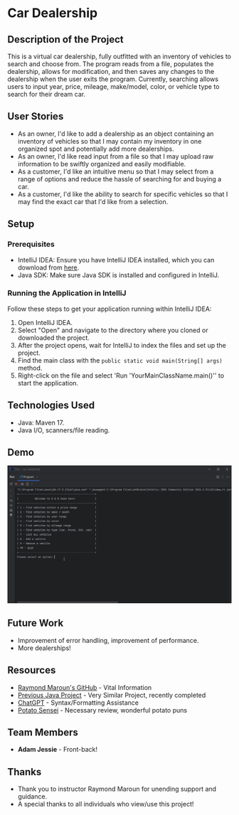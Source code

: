 # Car Dealership

## Description of the Project
This is a virtual car dealership, fully outfitted with an inventory of vehicles to search and choose from. The program
reads from a file, populates the dealership, allows for modification, and then saves any changes to the dealership when
the user exits the program. Currently, searching allows users to input year, price, mileage, make/model, color, or vehicle 
type to search for their dream car.


## User Stories
- As an owner, I'd like to add a dealership as an object containing an inventory of vehicles so that I may contain my inventory in one organized spot and potentially add more dealerships.
- As an owner, I'd like read input from a file so that I may upload raw information to be swiftly organized and easily modifiable.
- As a customer, I'd like an intuitive menu so that I may select from a range of options and reduce the hassle of searching for and buying a car.
- As a customer, I'd like the ability to search for specific vehicles so that I may find the exact car that I'd like from a selection.

## Setup

### Prerequisites

- IntelliJ IDEA: Ensure you have IntelliJ IDEA installed, which you can download from [here](https://www.jetbrains.com/idea/download/).
- Java SDK: Make sure Java SDK is installed and configured in IntelliJ.

### Running the Application in IntelliJ

Follow these steps to get your application running within IntelliJ IDEA:

1. Open IntelliJ IDEA.
2. Select "Open" and navigate to the directory where you cloned or downloaded the project.
3. After the project opens, wait for IntelliJ to index the files and set up the project.
4. Find the main class with the `public static void main(String[] args)` method.
5. Right-click on the file and select 'Run 'YourMainClassName.main()'' to start the application.

## Technologies Used

- Java: Maven 17.
- Java I/O, scanners/file reading.

## Demo

![Full Demonstration](DEMO.gif)

## Future Work

- Improvement of error handling, improvement of performance.
- More dealerships!

## Resources

- [Raymond Maroun's GitHub](https://github.com/RayMaroun/yearup-spring-section-10-2025/tree/master/pluralsight) - Vital Information
- [Previous Java Project](https://github.com/AdampJessie/FinancialTracker) - Very Similar Project, recently completed
- [ChatGPT](https://chatgpt.com/) - Syntax/Formatting Assistance
- [Potato Sensei](https://chatgpt.com/g/g-681d378b0c90819197b16e49abe384ec-potato-sensei) - Necessary review, wonderful potato puns

## Team Members

- **Adam Jessie** - Front-back!

## Thanks

- Thank you to instructor Raymond Maroun for unending support and guidance.
- A special thanks to all individuals who view/use this project!
 